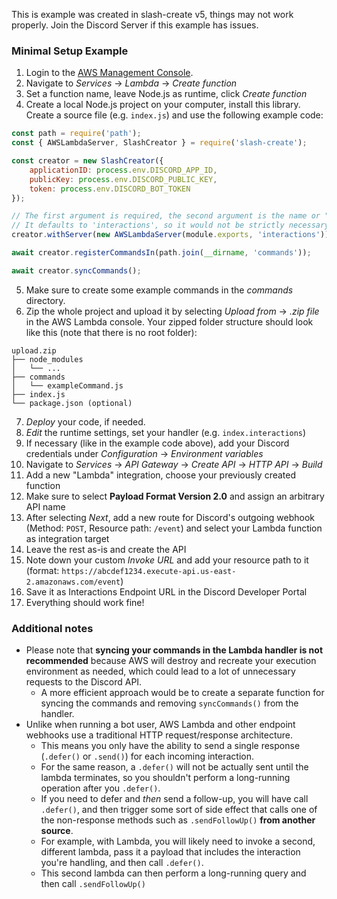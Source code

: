 <warn>This is example was created in slash-create v5, things may not work properly.  Join the Discord Server if this example has issues.</warn>

### Minimal Setup Example

1. Login to the [AWS Management Console](https://console.aws.amazon.com/).
2. Navigate to *Services* &rarr; *Lambda* &rarr; *Create function*
3. Set a function name, leave Node.js as runtime, click *Create function*
4. Create a local Node.js project on your computer, install this library. Create a source file (e.g. `index.js`) and use the following example code:

```js
const path = require('path');
const { AWSLambdaServer, SlashCreator } = require('slash-create');

const creator = new SlashCreator({
    applicationID: process.env.DISCORD_APP_ID,
    publicKey: process.env.DISCORD_PUBLIC_KEY,
    token: process.env.DISCORD_BOT_TOKEN
});

// The first argument is required, the second argument is the name or "target" of the export.
// It defaults to 'interactions', so it would not be strictly necessary here.
creator.withServer(new AWSLambdaServer(module.exports, 'interactions'))

await creator.registerCommandsIn(path.join(__dirname, 'commands'));

await creator.syncCommands();
```

5. Make sure to create some example commands in the *commands* directory.
6. Zip the whole project and upload it by selecting *Upload from* &rarr; *.zip file* in the AWS Lambda console. Your zipped folder structure should look like this (note that there is no root folder):

```
upload.zip
├── node_modules
│   └── ...
├── commands
│   └── exampleCommand.js
├── index.js
└── package.json (optional)
```

7. *Deploy* your code, if needed.
8. *Edit* the runtime settings, set your handler (e.g. `index.interactions`)
9. If necessary (like in the example code above), add your Discord credentials under *Configuration* &rarr; *Environment variables*
10. Navigate to *Services* &rarr; *API Gateway* &rarr; *Create API* &rarr; *HTTP API* &rarr; *Build*
11. Add a new "Lambda" integration, choose your previously created function
12. Make sure to select **Payload Format Version 2.0** and assign an arbitrary API name
13. After selecting *Next*, add a new route for Discord's outgoing webhook (Method: `POST`, Resource path: `/event`) and select your Lambda function as integration target
14. Leave the rest as-is and create the API
15. Note down your custom *Invoke URL* and add your resource path to it (format: `https://abcdef1234.execute-api.us-east-2.amazonaws.com/event`)
16. Save it as Interactions Endpoint URL in the Discord Developer Portal
17. Everything should work fine!

### Additional notes
- Please note that **syncing your commands in the Lambda handler is not recommended** because AWS will destroy and recreate your execution environment as needed, which could lead to a lot of unnecessary requests to the Discord API.
  - A more efficient approach would be to create a separate function for syncing the commands and removing `syncCommands()` from the handler.
- Unlike when running a bot user, AWS Lambda and other endpoint webhooks use a traditional HTTP request/response architecture.
  - This means you only have the ability to send a single response (`.defer()` or `.send()`) for each incoming interaction.
  - For the same reason, a `.defer()` will not be actually sent until the lambda terminates, so you shouldn't perform a long-running operation after you `.defer()`.
  - If you need to defer and *then* send a follow-up, you will have call `.defer()`, and then trigger some sort of side effect that calls one of the non-response methods such as `.sendFollowUp()` **from another source**.
  - For example, with Lambda, you will likely need to invoke a second, different lambda, pass it a payload that includes the interaction you're handling, and then call `.defer()`.
  - This second lambda can then perform a long-running query and then call `.sendFollowUp()`
